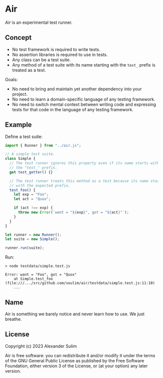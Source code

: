 # Air

_Air_ is an experimental test runner.

## Concept

- No test framework is required to write tests.
- No assertion libraries is required to use in tests.
- Any class can be a test suite.
- Any method of a test suite with its name starting with the `test_` prefix is
  treated as a test.

Goals:

- No need to bring and maintain yet another dependency into your project.
- No need to learn a domain-specific language of any testing framework.
- No need to switch mental context between writing code and expressing tests for
  that code in the language of any testing framework.

## Example

Define a test suite:

```javascript
import { Runner } from "../air.js";

// A simple test suite.
class Simple {
  // The test runner ignores this property even if its name starts with
  // the "test_" prefix.
  get test_getter() {}

  // The test runner treats this method as a test because its name starts
  // with the expected prefix.
  test_foo() {
    let exp = "Foo";
    let act = "Quox";

    if (act !== exp) {
      throw new Error(`want = "${exp}", got = "${act}"`);
    }
  }
}

let runner = new Runner();
let suite = new Simple();

runner.run(suite);
```

Run:

```shell
> node testdata/simple.test.js

Error: want = "Foo", got = "Quox"
    at Simple.test_foo (file:///.../src/github.com/soulim/air/testdata/simple.test.js:11:10)
    ...
```

## Name

Air is something we barely notice and never learn how to use. We just breathe.

## License

Copyright (c) 2023 Alexander Sulim

Air is free software: you can redistribute it and/or modify it under the terms
of the GNU General Public License as published by the Free Software Foundation,
either version 3 of the License, or (at your option) any later version.
